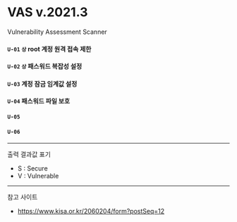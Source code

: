 # VAS v.2021.3
Vulnerability Assessment Scanner

#### `U-01`  `상`  root 계정 원격 접속 제한

#### `U-02`  `상`  패스워드 복잡성 설정

#### `U-03`  계정 잠금 임계값 설정

#### `U-04` 패스워드 파일 보호 

#### `U-05` 

#### `U-06` 

<hr/>

출력 결과값 표기 
- S : Secure
- V : Vulnerable

<hr/>

참고 사이트
- https://www.kisa.or.kr/2060204/form?postSeq=12
